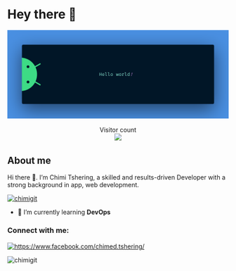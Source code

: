 # Hey there :wave:

<img src="https://raw.githubusercontent.com/ChimiGit/ChimiGit/main/resources/banner.png" alt="Hello world">

<p align="center">
  Visitor count<br>
  <img src="https://profile-counter.glitch.me/ChimiGit/count.svg" />
</p>

## About me

Hi there 👋. I’m Chimi Tshering, a skilled and results-driven Developer with a strong background in app, web development.

<p align="left"> <a href="https://github.com/ryo-ma/github-profile-trophy"><img src="https://github-profile-trophy.vercel.app/?username=chimigit" alt="chimigit" /></a> </p>

- 🌱 I’m currently learning **DevOps**

<h3 align="left">Connect with me:</h3>
<p align="left">
<a href="https://fb.com/https://www.facebook.com/chimed.tshering/" target="blank"><img align="center" src="https://raw.githubusercontent.com/rahuldkjain/github-profile-readme-generator/master/src/images/icons/Social/facebook.svg" alt="https://www.facebook.com/chimed.tshering/" height="30" width="40" /></a>
</p>

<p><img align="left" src="https://github-readme-stats.vercel.app/api/top-langs?username=chimigit&show_icons=true&locale=en&layout=compact" alt="chimigit" /></p>
